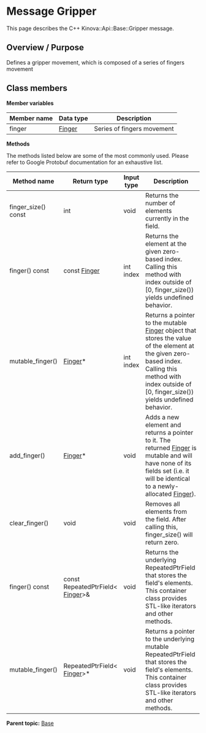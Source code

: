 # Message Gripper

This page describes the C++ Kinova::Api::Base::Gripper message.

## Overview / Purpose

Defines a gripper movement, which is composed of a series of fingers movement

## Class members

 **Member variables** 

|Member name|Data type|Description|
|-----------|---------|-----------|
|finger| [Finger](msg_Base_Finger.md#)|Series of fingers movement|

 **Methods** 

The methods listed below are some of the most commonly used. Please refer to Google Protobuf documentation for an exhaustive list.

|Method name|Return type|Input type|Description|
|-----------|-----------|----------|-----------|
|finger\_size\(\) const|int|void|Returns the number of elements currently in the field.|
|finger\(\) const|const [Finger](msg_Base_Finger.md#)|int index|Returns the element at the given zero-based index. Calling this method with index outside of \[0, finger\_size\(\)\) yields undefined behavior.|
|mutable\_finger\(\)| [Finger](msg_Base_Finger.md#)\*|int index|Returns a pointer to the mutable [Finger](msg_Base_Finger.md#) object that stores the value of the element at the given zero-based index. Calling this method with index outside of \[0, finger\_size\(\)\) yields undefined behavior.|
|add\_finger\(\)| [Finger](msg_Base_Finger.md#)\*|void|Adds a new element and returns a pointer to it. The returned [Finger](msg_Base_Finger.md#) is mutable and will have none of its fields set \(i.e. it will be identical to a newly-allocated [Finger](msg_Base_Finger.md#)\).|
|clear\_finger\(\)|void|void|Removes all elements from the field. After calling this, finger\_size\(\) will return zero.|
|finger\(\) const|const RepeatedPtrField< [Finger](msg_Base_Finger.md#)\>&|void|Returns the underlying RepeatedPtrField that stores the field's elements. This container class provides STL-like iterators and other methods.|
|mutable\_finger\(\)|RepeatedPtrField< [Finger](msg_Base_Finger.md#)\>\*|void|Returns a pointer to the underlying mutable RepeatedPtrField that stores the field's elements. This container class provides STL-like iterators and other methods.|

**Parent topic:** [Base](../references/summary_Base.md)

